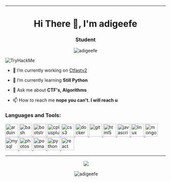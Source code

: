 <!--
### Hi there 👋
![My github stats](https://github-readme-stats.vercel.app/api?username=adigeefe&show_icons=true&theme=gruvbox)
![](https://komarev.com/ghpvc/?username=adigeefe&color=green)
<img src="https://tryhackme-badges.s3.amazonaws.com/adigeefe.png" alt="TryHackMe">




**adigeefe/adigeefe** is a ✨ _special_ ✨ repository because its `README.md` (this file) appears on your GitHub profile.

Here are some ideas to get you started:

- 🔭 I’m currently working on ...
- 🌱 I’m currently learning ...
- 👯 I’m looking to collaborate on ...
- 🤔 I’m looking for help with ...
- 💬 Ask me about ...
- 📫 How to reach me: ...
- 😄 Pronouns: ...
- ⚡ Fun fact: ...
-->


********************************
<h1 align="center">Hi There 👋, I'm adigeefe</h1>
<h3 align="center">Student</h3>

<p align="center"> <img src="https://komarev.com/ghpvc/?username=adigeefe&label=Profile%20views&color=green&style=flat" alt="adigeefe" /> </p>
<a align="center">
<img src="https://tryhackme-badges.s3.amazonaws.com/adigeefe.png" alt="TryHackMe">
</a>



<!-- <p align="left"> <a href="https://github.com/adigeefe"><img src="https://github-profile-trophy.vercel.app/?username=adigeefe" alt="adigeefe" /></a> </p> -->
- 🔭 I’m currently working on [Ctfastv2](https://github.com/adigeefe/ctfastv2)

- 🌱 I’m currently learning **Still Python**

- 💬 Ask me about **CTF's, Algorithms**

- 📫 How to reach me **nope you can't. I will reach u**


<h3 align="left">Languages and Tools:</h3>
<p align="left"> <a href="https://www.arduino.cc/" target="_blank"> <img src="https://cdn.worldvectorlogo.com/logos/arduino-1.svg" alt="arduino" width="40" height="40"/> </a> <a href="https://www.gnu.org/software/bash/" target="_blank"> <img src="https://www.vectorlogo.zone/logos/gnu_bash/gnu_bash-icon.svg" alt="bash" width="40" height="40"/> </a> <a href="https://getbootstrap.com" target="_blank"> <img src="https://devicons.github.io/devicon/devicon.git/icons/bootstrap/bootstrap-plain.svg" alt="bootstrap" width="40" height="40"/> </a> <a href="https://www.w3schools.com/cpp/" target="_blank"> <img src="https://devicons.github.io/devicon/devicon.git/icons/cplusplus/cplusplus-original.svg" alt="cplusplus" width="40" height="40"/> </a> <a href="https://www.w3schools.com/css/" target="_blank"> <img src="https://devicons.github.io/devicon/devicon.git/icons/css3/css3-original-wordmark.svg" alt="css3" width="40" height="40"/> </a> <a href="https://www.docker.com/" target="_blank"> <img src="https://devicons.github.io/devicon/devicon.git/icons/docker/docker-original-wordmark.svg" alt="docker" width="40" height="40"/> </a> <a href="https://git-scm.com/" target="_blank"> <img src="https://www.vectorlogo.zone/logos/git-scm/git-scm-icon.svg" alt="git" width="40" height="40"/> </a> <a href="https://www.w3.org/html/" target="_blank"> <img src="https://devicons.github.io/devicon/devicon.git/icons/html5/html5-original-wordmark.svg" alt="html5" width="40" height="40"/> </a> <a href="https://developer.mozilla.org/en-US/docs/Web/JavaScript" target="_blank"> <img src="https://devicons.github.io/devicon/devicon.git/icons/javascript/javascript-original.svg" alt="javascript" width="40" height="40"/> </a> <a href="https://www.linux.org/" target="_blank"> <img src="https://devicons.github.io/devicon/devicon.git/icons/linux/linux-original.svg" alt="linux" width="40" height="40"/> </a> <a href="https://www.mongodb.com/" target="_blank"> <img src="https://devicons.github.io/devicon/devicon.git/icons/mongodb/mongodb-original-wordmark.svg" alt="mongodb" width="40" height="40"/> </a> <a href="https://www.mysql.com/" target="_blank"> <img src="https://devicons.github.io/devicon/devicon.git/icons/mysql/mysql-original-wordmark.svg" alt="mysql" width="40" height="40"/> </a> <a href="https://www.photoshop.com/en" target="_blank"> <img src="https://devicons.github.io/devicon/devicon.git/icons/photoshop/photoshop-plain.svg" alt="photoshop" width="40" height="40"/> </a> <a href="https://postman.com" target="_blank"> <img src="https://www.vectorlogo.zone/logos/getpostman/getpostman-icon.svg" alt="postman" width="40" height="40"/> </a> <a href="https://www.python.org" target="_blank"> <img src="https://devicons.github.io/devicon/devicon.git/icons/python/python-original.svg" alt="python" width="40" height="40"/> </a> <a href="https://reactjs.org/" target="_blank"> <img src="https://devicons.github.io/devicon/devicon.git/icons/react/react-original-wordmark.svg" alt="react" width="40" height="40"/> </a> </p>

********************************

<p align="center">
 &nbsp;<img align="center" src="https://github-readme-stats.vercel.app/api/top-langs/?username=adigeefe&langs_count=8" />
</p>


<p align="center">&nbsp;<img align="center" src="https://github-readme-stats.vercel.app/api?username=adigeefe&show_icons=true&theme=gruvbox&locale=en" alt="adigeefe" /></p>
